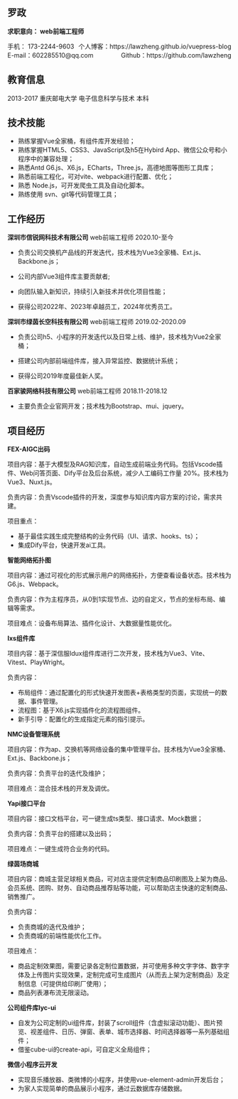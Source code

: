 ## 罗政

**求职意向： web前端工程师**

<div style="display: flex;justify-content: space-between;">
<div>手机： 173-2244-9603</div>
<div>个人博客：<a>https://lawzheng.github.io/vuepress-blog</a></div>
</div>

<div style="display: flex;justify-content: space-between;">
<div>E-mail：<a>602285510@qq.com</a></div>
<div>Github：<a>https://github.com/lawzheng</a></div>
</div>

## 教育信息

2013-2017			重庆邮电大学		      电子信息科学与技术	  		本科

## 技术技能

- 熟练掌握Vue全家桶，有组件库开发经验；
- 熟练掌握HTML5、CSS3、JavaScript及h5在Hybird App、微信公众号和小程序中的兼容处理；
- 熟悉Antd G6.js、X6.js，ECharts，Three.js，高德地图等图形工具库；
- 熟悉前端工程化，可对vite、webpack进行配置、优化；
- 熟悉 Node.js，可开发爬虫工具及自动化脚本。
- 熟练使用 svn、git等代码管理工具；

## 工作经历

**深圳市信锐网科技术有限公司**           web前端工程师                                              2020.10-至今 

- 负责公司交换机产品线的开发迭代，技术栈为Vue3全家桶、Ext.js、Backbone.js；

- 公司内部Vue3组件库主要贡献者;
- 向团队输入新知识，持续引入新技术并优化项目性能；
- 获得公司2022年、2023年卓越员工，2024年优秀员工。

**深圳市绿茵长空科技有限公司**           web前端工程师                                        2019.02-2020.09 

- 负责公司h5、小程序的开发迭代以及日常上线、维护，技术栈为Vue2全家桶；

- 搭建公司内部前端组件库，接入异常监控、数据统计系统；
- 获得公司2019年度最佳新人奖。

**百家骏网络科技有限公司**                  web前端工程师                                        2018.11-2018.12

- 主要负责企业官网开发；技术栈为Bootstrap、mui、jquery。

## 项目经历

**FEX-AIGC出码**

项目内容：基于大模型及RAG知识库，自动生成前端业务代码。包括Vscode插件、Web问答页面、Dify平台及后台系统，减少人工编码工作量 20%。技术栈为Vue3、Nuxt.js。

负责内容：负责Vscode插件的开发，深度参与知识库内容方案的讨论，需求共建。

项目重点：

* 基于最佳实践生成完整结构的业务代码（UI、请求、hooks、ts）；
* 集成Dify平台，快速开发ai工具。

**智能网络拓扑图**

项目内容：通过可视化的形式展示用户的网络拓扑，方便查看设备状态。技术栈为G6.js、Webpack。

负责内容：作为主程序员，从0到1实现节点、边的自定义，节点的坐标布局、编辑等需求。

项目难点：设备布局算法、插件化设计、大数据量性能优化。

**Ixs组件库**

项目内容：基于深信服Idux组件库进行二次开发，技术栈为Vue3、Vite、Vitest、PlayWright。

负责内容：

* 布局组件：通过配置化的形式快速开发图表+表格类型的页面，实现统一的数据、事件管理。
* 流程图：基于X6.js实现插件化的流程图组件。
* 新手引导：配置化的生成指定元素的指引提示。

**NMC设备管理系统**

项目内容：作为ap、交换机等网络设备的集中管理平台。技术栈为Vue3全家桶、Ext.js、Backbone.js；

负责内容：负责平台的迭代及维护；

项目难点：混合技术栈的开发及调优。

**Yapi接口平台**

项目内容：接口文档平台，可一键生成ts类型、接口请求、Mock数据；

负责内容：负责平台的搭建以及出码；

项目难点：一键生成符合业务的代码。

**绿茵场商城**

项目内容：商城主营足球相关商品，可对店主提供定制商品印刷图及上架为商品、会员系统、团购、财务、自动商品推荐贴等功能，可以帮助店主快速的定制商品、销售推广。

负责内容：

- 负责商城的迭代及维护；
- 负责商城的前端性能优化工作。

项目难点：

- 商品定制效果图，需要记录各定制位置数据，并可使用多种文字字体、数字字体及上传图片实现效果，定制完成可生成图片（从而去上架为定制商品）及定制信息（可提供给印刷厂使用）；
- 商品列表瀑布流无限滚动。

**公司组件库lyc-ui**

- 自发为公司定制的ui组件库，封装了scroll组件（含虚拟滚动功能）、图片预览、视差组件、日历、弹窗、表单、城市选择器、时间选择器等一系列基础组件；
- 借鉴cube-ui的create-api，可自定义全局组件；

**微信小程序云开发**

- 实现音乐播放器、类微博的小程序，并使用vue-element-admin开发后台；
- 为家人实现简单的商品展示小程序，通过云数据库存储数据。